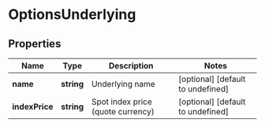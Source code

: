 # OptionsUnderlying

## Properties

Name | Type | Description | Notes
------------ | ------------- | ------------- | -------------
**name** | **string** | Underlying name | [optional] [default to undefined]
**indexPrice** | **string** | Spot index price (quote currency) | [optional] [default to undefined]

